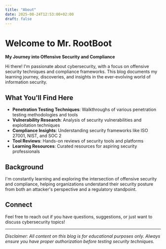 ```yaml
---
title: "About"
date: 2025-08-24T12:53:00+02:00
draft: false
---
```


# Welcome to Mr. RootBoot

**My Journey into Offensive Security and Compliance**

Hi there! I'm passionate about cybersecurity, with a focus on offensive security techniques and compliance frameworks. This blog documents my learning journey, discoveries, and insights in the ever-evolving world of information security.

## What You'll Find Here

- **Penetration Testing Techniques**: Walkthroughs of various penetration testing methodologies and tools
- **Vulnerability Research**: Analysis of security vulnerabilities and exploitation techniques
- **Compliance Insights**: Understanding security frameworks like ISO 27001, NIST, and SOC 2
- **Tool Reviews**: Hands-on reviews of security tools and platforms
- **Learning Resources**: Curated resources for aspiring security professionals

## Background

I'm constantly learning and exploring the intersection of offensive security and compliance, helping organizations understand their security posture from both an attacker's perspective and a regulatory standpoint.

## Connect

Feel free to reach out if you have questions, suggestions, or just want to discuss cybersecurity topics!

---

*Disclaimer: All content on this blog is for educational purposes only. Always ensure you have proper authorization before testing security techniques.*
